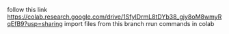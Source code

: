 follow this link https://colab.research.google.com/drive/1SfyIDrmL8tDYb38_gjy8oM8wmyRqEfB9?usp=sharing
import files from this branch
rrun commands in colab
